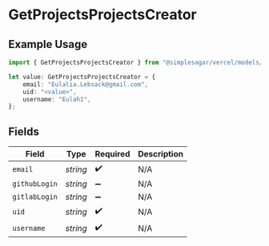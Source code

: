 # GetProjectsProjectsCreator

## Example Usage

```typescript
import { GetProjectsProjectsCreator } from "@simplesagar/vercel/models/getprojectsop.js";

let value: GetProjectsProjectsCreator = {
    email: "Eulalia.Lebsack@gmail.com",
    uid: "<value>",
    username: "Eulah1",
};
```

## Fields

| Field              | Type               | Required           | Description        |
| ------------------ | ------------------ | ------------------ | ------------------ |
| `email`            | *string*           | :heavy_check_mark: | N/A                |
| `githubLogin`      | *string*           | :heavy_minus_sign: | N/A                |
| `gitlabLogin`      | *string*           | :heavy_minus_sign: | N/A                |
| `uid`              | *string*           | :heavy_check_mark: | N/A                |
| `username`         | *string*           | :heavy_check_mark: | N/A                |